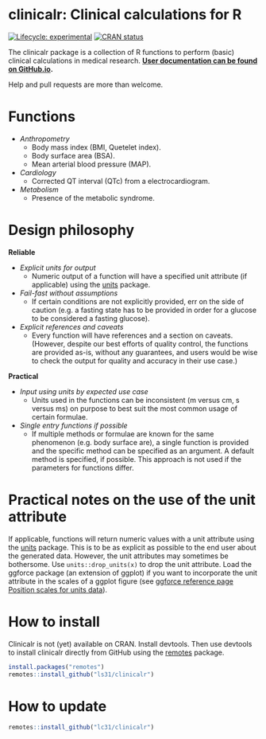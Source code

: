 # clinicalr: Clinical calculations for R

<!-- badges: start -->
[![Lifecycle: experimental](https://img.shields.io/badge/lifecycle-experimental-orange.svg)](https://www.tidyverse.org/lifecycle/#experimental)
[![CRAN status](https://www.r-pkg.org/badges/version/clinicalr)](https://CRAN.R-project.org/package=clinicalr)
<!-- badges: end -->

The clinicalr package is a collection of R functions to perform (basic) clinical calculations in medical research. **[User documentation can be found on GitHub.io](https://ls31.github.io/clinicalr/).** 

Help and pull requests are more than welcome.

# Functions

- *Anthropometry*
  - Body mass index (BMI, Quetelet index).
  - Body surface area (BSA).
  - Mean arterial blood pressure (MAP).
- *Cardiology*
  - Corrected QT interval (QTc) from a electrocardiogram.
- *Metabolism*  
  - Presence of the metabolic syndrome.

# Design philosophy

**Reliable**

- *Explicit units for output*
  - Numeric output of a function will have a specified unit attribute (if applicable) using the [units](https://r-quantities.github.io/units/) package. 
- *Fail-fast without assumptions*
  - If certain conditions are not explicitly provided, err on the side of caution (e.g. a fasting state has to be provided in order for a glucose to be considered a fasting glucose). 
- *Explicit references and caveats*
  - Every function will have references and a section on caveats. (However, despite our best efforts of quality control, the functions are provided as-is, without any guarantees, and users would be wise to check the output for quality and accuracy in their use case.)

**Practical**
  
- *Input using units by expected use case*
  - Units used in the functions can be inconsistent (m versus cm, s versus ms) on purpose to best suit the most common usage of certain formulae.
- *Single entry functions if possible*
  - If multiple methods or formulae are known for the same phenomenon (e.g. body surface are), a single function is provided and the specific method can be specified as an argument. A default method is specified, if possible. This approach is not used if the parameters for functions differ.

# Practical notes on the use of the unit attribute

If applicable, functions will return numeric values with a unit attribute using the [units](https://r-quantities.github.io/units/) package. This is to be as explicit as possible to the end user about the generated data. However, the unit attributes may sometimes be bothersome. Use `units::drop_units(x)` to drop the unit attribute. Load the ggforce package (an extension of ggplot) if you want to incorporate the unit attribute in the scales of a ggplot figure (see [ggforce reference page Position scales for units data](https://ggforce.data-imaginist.com/reference/scale_unit.html)).

# How to install

Clinicalr is not (yet) available on CRAN. Install devtools. Then use devtools to install clinicalr directly from GitHub using the [remotes](https://remotes.r-lib.org/) package.

```r
install.packages("remotes")
remotes::install_github("ls31/clinicalr")
```
# How to update

```r
remotes::install_github("lc31/clinicalr")
```
